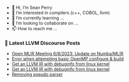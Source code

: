 - 👋 Hi, I’m Sean Perry
- 👀 I’m interested in compilers (c++, COBOL, llvm)
- 🌱 I’m currently learning ...
- 💞️ I’m looking to collaborate on ...
- 📫 How to reach me ...

<!---
s66perry/s66perry is a ✨ special ✨ repository because its `README.md` (this file) appears on your GitHub profile.
You can click the Preview link to take a look at your changes.
--->
### 📕 Latest LLVM Discourse Posts

<!-- DISCOURSE-LLVM:START -->
- [Open MLIR Meeting 6/8/2023: Update on Numba/MLIR](https://discourse.llvm.org/t/open-mlir-meeting-6-8-2023-update-on-numba-mlir/71132#post_1)
- [Error when attempting basic OpenMP configure &amp; build](https://discourse.llvm.org/t/error-when-attempting-basic-openmp-configure-build/62924#post_5)
- [Get an LLVM IR with debuginfo from linux kernel](https://discourse.llvm.org/t/get-an-llvm-ir-with-debuginfo-from-linux-kernel/71081#post_14)
- [Get an LLVM IR with debuginfo from linux kernel](https://discourse.llvm.org/t/get-an-llvm-ir-with-debuginfo-from-linux-kernel/71081#post_13)
- [Removing pseudo parser](https://discourse.llvm.org/t/removing-pseudo-parser/71131#post_5)
<!-- DISCOURSE-LLVM:END -->
